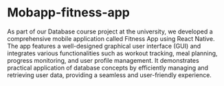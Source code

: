 # Mobapp-fitness-app
As part of our Database course project at the university, we developed a comprehensive mobile application called Fitness App using React Native. 
The app features a well-designed graphical user interface (GUI) and integrates various functionalities such as 
workout tracking, meal planning, progress monitoring, and user profile management. It demonstrates practical 
application of database concepts by efficiently managing and retrieving user data, providing a seamless and user-friendly experience.
